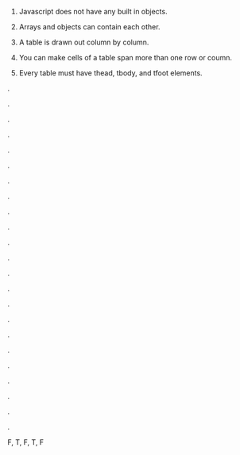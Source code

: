 1. Javascript does not have any built in objects.

2. Arrays and objects can contain each other.

3. A table is drawn out column by column.

4. You can make cells of a table span more than one row or coumn.

5. Every table must have thead, tbody, and tfoot elements.

.

.

.

.

.

.

.

.

.

.

.

.

.

.

.

.

.

.

.

.

.

.

.

F, T, F, T, F